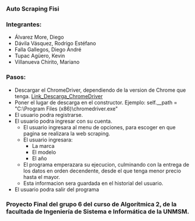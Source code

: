### Auto Scraping Fisi

### Integrantes:
- Álvarez More, Diego
- Dávila Vásquez, Rodrigo Estéfano
- Falla Gallegos, Diego André
- Tupac Agüero, Kevin
- Villanueva Chirito, Mariano

### Pasos:
- Descargar el ChromeDriver, dependiendo de la version de Chrome que tenga. [Link_Descarga_ChromeDriver](https://chromedriver.chromium.org/downloads)
- Poner el lugar de descarga en el constructor. Ejemplo: self.__path = "C:\Program Files (x86)\chromedriver.exe"
- El usuario podra registrarse.
- El usuario podra ingresar con su cuenta.
     - El usuario ingresara al menu de opciones, para escoger en que pagina se realizara la web scraping.
     - El usuario ingresara:
        - La marca
        - El modelo
        - El año
     - El programa emperazara su ejecucion, culminando con la entrega de los datos en orden decendente, desde el que tenga menor precio hasta el mayor.
     - Esta informacion sera guardada en el historial del usuario.
 - El usuario podra salir del programa


### Proyecto Final del grupo 6 del curso de Algorítmica 2, de la facultada de Ingeniería de Sistema e Informática de la UNMSM.
